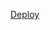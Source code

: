 [Deploy]("https://dashboard.heroku.com/new?template=https%3A%2F%2Fgithub.com%2Fcustomfail%2Fpaimontest")
